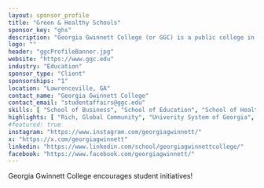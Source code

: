 ```yaml
---
layout: sponsor_profile
title: "Green & Healthy Schools"
sponsor_key: "ghs"
description: "Georgia Gwinnett College (or GGC) is a public college in Lawrenceville, Georgia."
logo: ""
header: "ggcProfileBanner.jpg"
website: "https://www.ggc.edu"
industry: "Education"
sponsor_type: "Client"
sponsorships: "1"
location: "Lawrenceville, GA"
contact_name: "Georgia Gwinnett College"
contact_email: "studentaffairs@ggc.edu"
skills: [ "School of Business", "School of Education", "School of Health Sciences", "School of Liberal Arts", "School of Science and Technology" ]
highlights: [ "Rich, Global Community", "Univerity System of Georgia", "Multi-faceted", "Affordable" ]
#featured: true
instagram: "https://www.instagram.com/georgiagwinnett/"
x: "https://x.com/georgiagwinnett"
linkedin: "https://www.linkedin.com/school/georgiagwinnettcollege/"
facebook: "https://www.facebook.com/georgiagwinnett/"
---
```

Georgia Gwinnett College encourages student initiatives!
